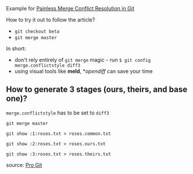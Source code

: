 Example for [Painless Merge Conflict Resolution in Git](http://blog.wuwon.id.au/2010/09/painless-merge-conflict-resolution-in.html)

How to try it out to follow the article?
- `git checkout beta`
- `git merge master`

In short:
- don't rely entirely of `git merge` magic - run `$ git config merge.conflictstyle diff3`
- using visual tools like **meld**, **opendiff* can save your time

## How to generate 3 stages (ours, theirs, and base one)?

`merge.conflictstyle` has to be set to `diff3`

`git merge master`

```
git show :1:roses.txt > roses.common.txt
```
```
git show :2:roses.txt > roses.ours.txt
```
```
git show :3:roses.txt > roses.theirs.txt
```

source: [Pro Git](http://git-scm.com/book/en/v2/Git-Tools-Advanced-Merging#Merge-Conflicts)
